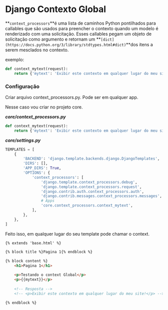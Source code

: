 # Django Contexto Global

**`context_processors`**é uma lista de caminhos Python pontilhados para callables que são usados para preencher o contexto quando um modelo é renderizado com uma solicitação. Esses callables pegam um objeto de solicitação como argumento e retornam um **`[dict](https://docs.python.org/3/library/stdtypes.html#dict)`**dos itens a serem mesclados no contexto.

exemplo: 

```python
def context_mytext(request):
    return {'mytext': 'Exibir este contexto em qualquer lugar do meu site!'}
```

### Configuração

Criar arquivo context_processors.py. Pode ser em qualquer app.

Nesse caso vou criar no projeto core.

***core/context_processors.py*** 

```python
def context_mytext(request):
    return {'mytext': 'Exibir este contexto em qualquer lugar do meu site!'}
```

***core/settings.py***

```python
TEMPLATES = [
    {
        'BACKEND': 'django.template.backends.django.DjangoTemplates',
        'DIRS': [],
        'APP_DIRS': True,
        'OPTIONS': {
            'context_processors': [
                'django.template.context_processors.debug',
                'django.template.context_processors.request',
                'django.contrib.auth.context_processors.auth',
                'django.contrib.messages.context_processors.messages',
                # Apps
                'core.context_processors.context_mytext', 
            ],
        },
    },
]
```

Feito isso, em qualquer lugar do seu template pode chamar o context.

```html
{% extends 'base.html' %}

{% block title %}Pagina 1{% endblock %}

{% block content %}
	<h1>Pagina 1</h1>

	<p>Testando o context Global</p>
	<p>{{mytext}}</p>
	
	<!-- Resposta -->
	<!-- <p>Exibir este contexto em qualquer lugar do meu site!</p> -->
	
{% endblock %}
```


